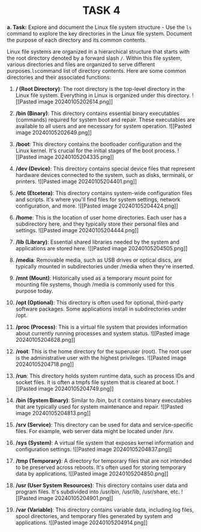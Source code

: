 <center><h1>TASK 4</h1></center>

**a. Task:** Explore and document the Linux file system structure - Use the `ls` command to explore the key directories in the Linux file system. Document the purpose of each directory and its common contents.

Linux file systems are organized in a hierarchical structure that starts with the root directory denoted by a forward slash `/`. Within this file system, various directories and files are organized to serve different purposes.`ls`command list of directory contents. Here are some common directories and their associated functions:

1. **/ (Root Directory)**: The root directory is the top-level directory in the Linux file system. Everything in Linux is organized under this directory.
	![[Pasted image 20240105202614.png]]

2. **/bin (Binary)**: This directory contains essential binary executables (commands) required for system boot and repair. These executables are available to all users and are necessary for system operation.
	![[Pasted image 20240105202649.png]]

3. **/boot**: This directory contains the bootloader configuration and the Linux kernel. It's crucial for the initial stages of the boot process.
    ![[Pasted image 20240105204335.png]]
    
4. **/dev (Device)**: This directory contains special device files that represent hardware devices connected to the system, such as disks, terminals, or printers.
    ![[Pasted image 20240105204401.png]]
5. **/etc (Etcetera)**: This directory contains system-wide configuration files and scripts. It's where you'll find files for system settings, network configuration, and more.
    ![[Pasted image 20240105204424.png]]
6. **/home**: This is the location of user home directories. Each user has a subdirectory here, and they typically store their personal files and settings.
    ![[Pasted image 20240105204444.png]]
7. **/lib (Library)**: Essential shared libraries needed by the system and applications are stored here.
    ![[Pasted image 20240105204505.png]]
8. **/media**: Removable media, such as USB drives or optical discs, are typically mounted in subdirectories under /media when they're inserted.
    
9. **/mnt (Mount)**: Historically used as a temporary mount point for mounting file systems, though /media is commonly used for this purpose today.
    
10. **/opt (Optional)**: This directory is often used for optional, third-party software packages. Some applications install in subdirectories under /opt.
    
11. **/proc (Process)**: This is a virtual file system that provides information about currently running processes and system status.
    ![[Pasted image 20240105204628.png]]
12. **/root**: This is the home directory for the superuser (root). The root user is the administrative user with the highest privileges.
    ![[Pasted image 20240105204718.png]]
13. **/run**: This directory holds system runtime data, such as process IDs and socket files. It is often a tmpfs file system that is cleared at boot.
    ![[Pasted image 20240105204749.png]]
14. **/bin (System Binary)**: Similar to /bin, but it contains binary executables that are typically used for system maintenance and repair.
    ![[Pasted image 20240105204813.png]]
15. **/srv (Service)**: This directory can be used for data and service-specific files. For example, web server data might be located under /srv.
    
16. **/sys (System)**: A virtual file system that exposes kernel information and configuration settings.
    ![[Pasted image 20240105204837.png]]
17. **/tmp (Temporary)**: A directory for temporary files that are not intended to be preserved across reboots. It's often used for storing temporary data by applications.
    ![[Pasted image 20240105204850.png]]
18. **/usr (User System Resources)**: This directory contains user data and program files. It's subdivided into /usr/bin, /usr/lib, /usr/share, etc.
    ![[Pasted image 20240105204901.png]]
19. **/var (Variable)**: This directory contains variable data, including log files, spool directories, and temporary files generated by system and applications.
	![[Pasted image 20240105204914.png]]